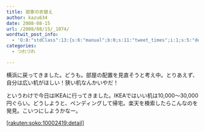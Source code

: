```yaml
---
title: 部家の衣替え
author: kazu634
date: 2008-08-15
url: /2008/08/15/_1074/
wordtwit_post_info:
  - 'O:8:"stdClass":13:{s:6:"manual";b:0;s:11:"tweet_times";i:1;s:5:"delay";i:0;s:7:"enabled";i:1;s:10:"separation";s:2:"60";s:7:"version";s:3:"3.7";s:14:"tweet_template";b:0;s:6:"status";i:2;s:6:"result";a:0:{}s:13:"tweet_counter";i:2;s:13:"tweet_log_ids";a:1:{i:0;i:4207;}s:9:"hash_tags";a:0:{}s:8:"accounts";a:1:{i:0;s:7:"kazu634";}}'
categories:
  - つれづれ

---
```

<div class="section">
<p>
    横浜に戻ってきました。どうも。部屋の配置を見直そうと考え中。とりあえず、自分は広い机がほしい！狭い机なんかいやだ！
</p>
  
<p>
    というわけで今日はIKEAに行ってきました。IKEAではいい机は10,000～30,000円ぐらい。どうしようと、ペンディングして帰宅。楽天を検索したらこんなのを発見。こいつにしようかなー。
</p>
  
<p>
<a href="http://d.hatena.ne.jp/rakuten/soko/10002419" onclick="__gaTracker('send', 'event', 'outbound-article', 'http://d.hatena.ne.jp/rakuten/soko/10002419', '[rakuten:soko:10002419:detail]');">[rakuten:soko:10002419:detail]</a>
</p>
</div>